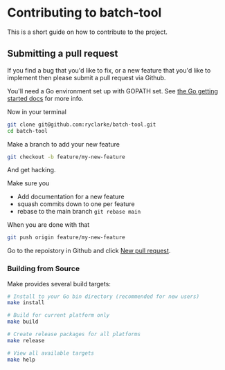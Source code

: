 # Contributing to batch-tool

This is a short guide on how to contribute to the project.

## Submitting a pull request ##

If you find a bug that you'd like to fix, or a new feature that you'd like to implement then please submit a pull request via Github.

You'll need a Go environment set up with GOPATH set. See [the Go getting started docs](https://golang.org/doc/install) for more info.

Now in your terminal

```bash
git clone git@github.com:ryclarke/batch-tool.git
cd batch-tool
```

Make a branch to add your new feature

```bash
git checkout -b feature/my-new-feature
```

And get hacking.

Make sure you

  * Add documentation for a new feature
  * squash commits down to one per feature
  * rebase to the main branch `git rebase main`

When you are done with that

````bash
git push origin feature/my-new-feature
````

Go to the repoistory in Github and click [New pull request](https://github.com/ryclarke/batch-tool/compare).

### Building from Source

Make provides several build targets:

```bash
# Install to your Go bin directory (recommended for new users)
make install

# Build for current platform only
make build

# Create release packages for all platforms
make release

# View all available targets
make help
```
